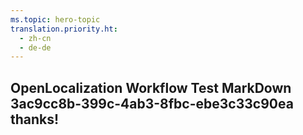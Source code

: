 ```yaml
---
ms.topic: hero-topic
translation.priority.ht: 
  - zh-cn
  - de-de
---
```

## OpenLocalization Workflow Test MarkDown 3ac9cc8b-399c-4ab3-8fbc-ebe3c33c90ea thanks!
